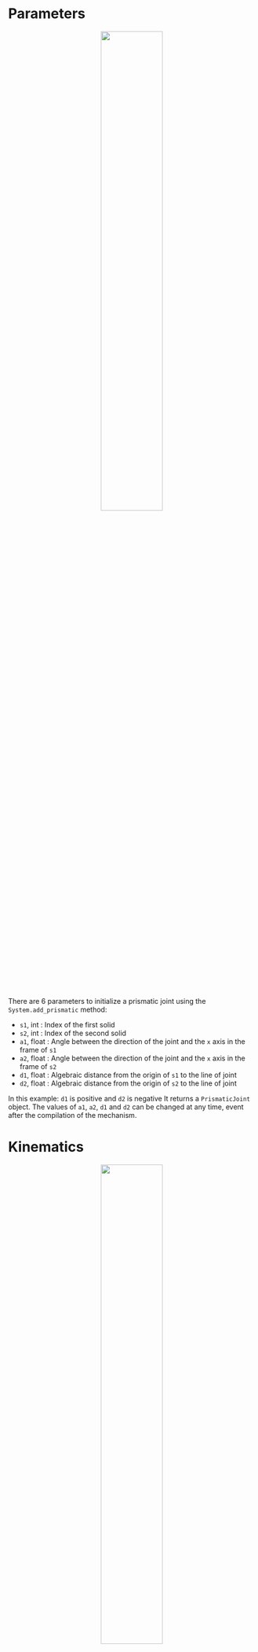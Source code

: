 # Parameters

<p align="center">
    <img width="50%" src="https://user-images.githubusercontent.com/93446869/180998717-29c55798-3157-4605-a70c-5fc98c37d6d7.svg">
</p>

There are 6 parameters to initialize a prismatic joint using the `System.add_prismatic` method:

- `s1`, int : Index of the first solid
- `s2`, int : Index of the second solid
- `a1`, float : Angle between the direction of the joint and the `x` axis in the frame of `s1`
- `a2`, float : Angle between the direction of the joint and the `x` axis in the frame of `s2`
- `d1`, float : Algebraic distance from the origin of `s1` to the line of joint 
- `d2`, float : Algebraic distance from the origin of `s2` to the line of joint

In this example: `d1` is positive and `d2` is negative
It returns a `PrismaticJoint` object. The values of `a1`, `a2`, `d1` and `d2` can be changed at any time, event after the compilation of the mechanism. 

# Kinematics

<p align="center">
    <img width="50%" src="https://user-images.githubusercontent.com/93446869/180998713-5b020132-4f86-447d-b9d5-7e28a1be30cd.svg">
</p>

- `delta`, 1darray : Successive values of the algebraic distance from the origin of `s2` to the one of `s1` along the direction of the joint

Piloting the joint sets `delta`.

# Internal mechanical actions

<p align="center">
    <img width="50%" src="https://user-images.githubusercontent.com/93446869/181913881-2f462197-1df0-4826-bf42-ef6c753074ef.svg">
</p>

## Inputs

- `set_tangent(t)` : Defines a force `t` applied by `s2` on `s1` which is tangent to the axis of the joints. `t` can of type int/float for a constant force, 1darray for a time dependent force or fonction (no arguments) for any dependence you want, it has to return one of the previous types.
For example, functions can depend on geometric/kinematic parameters of the mechanism even if it is not simulated yet.
It can be accessed after a dynamic/static simulation of the mechanism using the `input_tangent` attribute.

## Outputs

- `normal`, 1darray : Successive forces aplied by `s2` on `s1` perpendicularly to the direction of the joint
- `torque`, 1darray : Successive torques applied by `s2` on `s1` on the perpendicular projction of the origin of `s1` on the axis of the joint. 
- `tangent`, 1darray : For blocked prismatic joints only (and some related joints). Successive values of the tangent force `s2` needs to apply on `s1` to make the mechanism move like in the kinematic simulation, or not move if you are simulating statics. 
It is `None` when the joint is not blocked